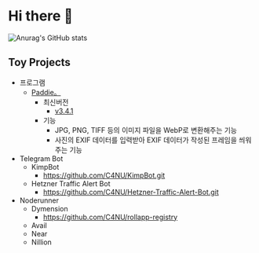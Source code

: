 # Hi there 👋

<!--
**C4NU/C4NU** is a ✨ _special_ ✨ repository because its `README.md` (this file) appears on your GitHub profile.

Here are some ideas to get you started:

- 🔭 I’m currently working on ...
- 🌱 I’m currently learning ...
- 👯 I’m looking to collaborate on ...
- 🤔 I’m looking for help with ...
- 💬 Ask me about ...
- 📫 How to reach me: ...
- 😄 Pronouns: ...
- ⚡ Fun fact: ...
-->

![Anurag's GitHub stats](https://github-readme-stats.vercel.app/api?username=C4NU&show_icons=true&theme=radical)

## Toy Projects

- 프로그램
  - [Paddie。](https://github.com/C4NU/Paddie)
    - 최신버전
      - [v3.4.1](https://github.com/C4NU/Paddie/releases/tag/v3.4.1)
    - 기능
      - JPG, PNG, TIFF 등의 이미지 파일을 WebP로 변환해주는 기능
      - 사진의 EXIF 데이터를 입력받아 EXIF 데이터가 작성된 프레임을 씌워주는 기능
- Telegram Bot
  - KimpBot
    - https://github.com/C4NU/KimpBot.git
  - Hetzner Traffic Alert Bot
    - https://github.com/C4NU/Hetzner-Traffic-Alert-Bot.git
- Noderunner
  - Dymension
    - https://github.com/C4NU/rollapp-registry
  - Avail
  - Near
  - Nillion
